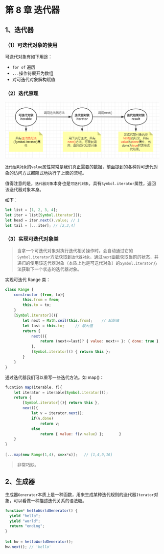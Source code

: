 # 第 8 章 迭代器

## 1、迭代器

### （1）可迭代对象的使用

可迭代对象有如下用途：

- `for of` 遍历
- `...`操作符展开为数组
- 对可迭代对象解构赋值

### （2）迭代原理

![image-20211028161307121](./img/image-20211028161307121.png)

`迭代结果对象`的`value`属性常常是我们真正需要的数据，前面提到的各种对可迭代对象的访问方式都隐式地执行了上面的流程。

值得注意的是，`迭代器对象`本身也是`可迭代对象`，具有`Symbol.iterator`属性，返回该迭代器对象本身。

如下：

```js
let list = [1, 2, 3, 4];
let iter = list[Symbol.iterator]();
let head = iter.next().value; // 1
let tail = [...iter]; // [2,3,4]
```

### （3）实现可迭代对象类

> 当拿一个可迭代对象对执行迭代相关操作时，会自动通过它的`Symbol.iterator`方法获取到`迭代器对象`，通过`next`函数获取当前的状态，并递归的使用该迭代器对象（本质上也是可迭代对象）的`Symbol.iterator`方法获取下一个状态的迭代器对象。

实现可迭代 Range 类：

```js
class Range {
    constructor (from, to){
        this.from = from;
        this.to = to;
    }
    [Symbol.iterator](){
        let next = Math.ceil(this.from); 	// 起始值
        let last = this.to;		// 最大值
        return {
            next(){
                return (next<=last)? { value: next++ }: { done: true };
            },
            [Symbol.iterator]() { return this };
        }
    }
}
```

通过迭代器我们可以重写一些迭代方法。如 map()：

```js
fucntion map(iterable, f){
    let iterator = iterable[Symbol.iterator]();
    return {
        [Symbol.iterator](){ return this },
        next(){
            let v = iterator.next();
            if(v.done)
                return v;
            else
                return { value: f(v.value) };       }
    }
}

[...map(new Range(1,4), x=>x*x)];	// [1,4,9,16]
```

> 非常巧妙。

## 2、生成器

生成器`Generator`本质上是一种函数，用来生成某种迭代规则的迭代器`Iterator`对象，可以看做一种描述迭代关系的语法糖。

```js
function* helloWorldGenerator() {
  yield "hello";
  yield "world";
  return "ending";
}

let hw = helloWorldGenerator();
hw.next(); // 'hello'
```

